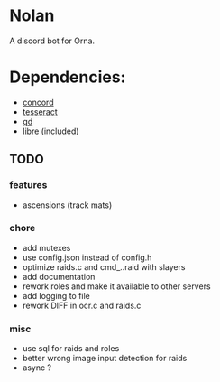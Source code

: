 # Nolan
A discord bot for Orna.

# Dependencies:
- [concord](https://github.com/Cogmasters/concord)
- [tesseract](https://github.com/tesseract-ocr/tesseract)
- [gd](https://github.com/libgd/libgd)
- [libre](https://github.com/ratakor/libre) (included)

## TODO

### features
- ascensions (track mats)

### chore
- add mutexes
- use config.json instead of config.h
- optimize raids.c and cmd_..raid with slayers
- add documentation
- rework roles and make it available to other servers
- add logging to file
- rework DIFF in ocr.c and raids.c

### misc
- use sql for raids and roles
- better wrong image input detection for raids
- async ?
